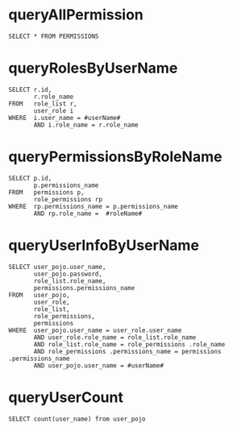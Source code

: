 queryAllPermission
===
    
    SELECT * FROM PERMISSIONS 
    
queryRolesByUserName
===
    
    SELECT r.id, 
           r.role_name 
    FROM   role_list r, 
           user_role i 
    WHERE  i.user_name = #userName# 
           AND i.role_name = r.role_name  
           
queryPermissionsByRoleName
=== 
    
    SELECT p.id, 
           p.permissions_name 
    FROM   permissions p, 
           role_permissions rp 
    WHERE  rp.permissions_name = p.permissions_name 
           AND rp.role_name =  #roleName#
           
queryUserInfoByUserName
=== 
    
    SELECT user_pojo.user_name, 
           user_pojo.password,
           role_list.role_name, 
           permissions.permissions_name 
    FROM   user_pojo, 
           user_role, 
           role_list, 
           role_permissions, 
           permissions 
    WHERE  user_pojo.user_name = user_role.user_name 
           AND user_role.role_name = role_list.role_name 
           AND role_list.role_name = role_permissions .role_name 
           AND role_permissions .permissions_name = permissions .permissions_name 
           AND user_pojo.user_name = #userName#
           
queryUserCount
===
    
    SELECT count(user_name) from user_pojo